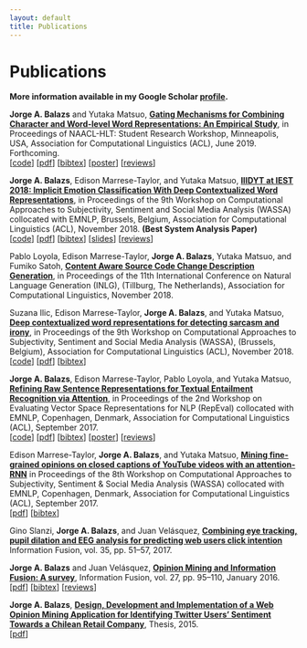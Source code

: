 ```yaml
---
layout: default
title: Publications
---
```


# Publications

**More information available in my Google Scholar
[profile](https://scholar.google.com/citations?user=Iqr7zaQAAAAJ).**

__Jorge A. Balazs__ and Yutaka Matsuo, [__Gating Mechanisms for Combining
Character and Word-level Word Representations: An Empirical
Study__](https://aclweb.org/anthology/papers/N/N19/N19-3016/), in Proceedings of
NAACL-HLT: Student Research Workshop, Minneapolis, USA, Association for
Computational Linguistics (ACL), June 2019. Forthcoming.<br>
[[code](https://github.com/jabalazs/gating)]
[[pdf](assets/papers/gating.pdf)]
[[bibtex](https://aclweb.org/anthology/papers/N/N19/N19-3016.bib)]
[[poster](assets/papers/gating_poster.pdf)]
[[reviews](https://gist.github.com/jabalazs/27f81104d957ddca942d43a12f20c88e)]

__Jorge A. Balazs__, Edison Marrese-Taylor, and Yutaka Matsuo, [__IIIDYT at IEST
2018: Implicit Emotion Classification With Deep Contextualized Word
Representations__](https://aclanthology.info/papers/W18-6208/w18-6208), in
Proceedings of the 9th Workshop on Computational Approaches to Subjectivity,
Sentiment and Social Media Analysis (WASSA) collocated with EMNLP, Brussels,
Belgium, Association for Computational Linguistics (ACL), November 2018. **(Best
System Analysis Paper)**<br>
[[code](https://github.com/jabalazs/implicit_emotion)]
[[pdf](assets/papers/iest_2018.pdf)] [[bibtex](https://aclweb.org/anthology/papers/W/W18/W18-6208.bib)]
[[slides](https://goo.gl/Gg3Pxk)]
[[reviews](https://github.com/jabalazs/implicit_emotion/blob/master/paper/reviews/reviews.md)]

Pablo Loyola, Edison Marrese-Taylor, __Jorge A. Balazs__, Yutaka Matsuo, and
Fumiko Satoh, [__Content Aware Source Code Change Description
Generation__](https://aclanthology.info/papers/W18-6513/w18-6513), in
Proceedings of the 11th International Conference on Natural Language Generation
(INLG), (Tillburg, The Netherlands), Association for Computational Linguistics,
November 2018.

Suzana Ilic, Edison Marrese-Taylor, __Jorge A. Balazs__, and Yutaka Matsuo,
[__Deep contextualized word representations for detecting sarcasm and
irony__](https://aclanthology.info/papers/W18-6202/w18-6202), in Proceedings of
the 9th Workshop on Computational Approaches to Subjectivity, Sentiment and
Social Media Analysis (WASSA), (Brussels, Belgium), Association for
Computational Linguistics (ACL), November 2018.<br>
[[code](https://github.com/epochx/elmo4irony)]
[[pdf](assets/papers/elmo_irony.pdf)] [[bibtex](https://aclweb.org/anthology/papers/W/W18/W18-6202.bib)]

__Jorge A. Balazs__, Edison Marrese-Taylor, Pablo Loyola, and Yutaka Matsuo,
[__Refining Raw Sentence Representations for Textual Entailment Recognition via
Attention__](https://aclanthology.info/papers/W17-5310/w17-5310), in Proceedings
of the 2nd Workshop on Evaluating Vector Space Representations for NLP (RepEval)
collocated with EMNLP, Copenhagen, Denmark, Association for Computational
Linguistics (ACL), September 2017.<br>
[[code](https://github.com/jabalazs/repeval_rivercorners)]
[[pdf](assets/papers/refining_raw_sentences.pdf)]
[[bibtex](https://aclweb.org/anthology/papers/W/W17/W17-5310.bib)]
[[poster](assets/papers/refining_raw_sentences_poster.pdf)]
[[reviews](https://github.com/jabalazs/repeval/blob/master/paper/reviews/reviews.md)]

Edison Marrese-Taylor, __Jorge A. Balazs__, and Yutaka Matsuo, [__Mining
fine-grained opinions on closed captions of YouTube videos with an
attention-RNN__](https://aclanthology.info/papers/W17-5213/w17-5213) in
Proceedings of the 8th Workshop on Computational Approaches to Subjectivity,
Sentiment & Social Media Analysis (WASSA) collocated with EMNLP, Copenhagen,
Denmark, Association for Computational Linguistics (ACL), September 2017.<br>
[[pdf](assets/papers/video_om.pdf)]
[[bibtex](https://aclweb.org/anthology/papers/W/W17/W17-5213.bib)]


Gino Slanzi, __Jorge A. Balazs__, and Juan Velásquez, [__Combining eye tracking,
pupil dilation and EEG analysis for predicting web users click
intention__](https://doi.org/10.1016/j.inffus.2016.09.003) Information Fusion,
vol. 35, pp. 51–57, 2017.

__Jorge A. Balazs__ and Juan Velásquez, [__Opinion Mining and Information
Fusion: A survey__](http://dx.doi.org/10.1016/j.inffus.2015.06.002), Information
Fusion, vol. 27, pp. 95–110, January 2016.<br>
[[pdf](assets/papers/if_om_paper.pdf)]
[[bibtex](assets/papers/if_om_paper.bib)]
[[reviews](https://gist.github.com/jabalazs/8c92f38af185d3c95e360fceb5330813)]

__Jorge A. Balazs__, [__Design, Development and Implementation of a Web Opinion
Mining Application for Identifying Twitter Users’ Sentiment Towards a Chilean
Retail Company__](http://repositorio.uchile.cl/handle/2250/137769), Thesis,
2015.<br> [[pdf](assets/Thesis-Jorge-Balazs.pdf)]
